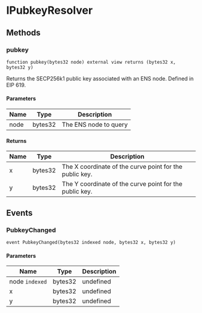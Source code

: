 # IPubkeyResolver









## Methods

### pubkey

```solidity
function pubkey(bytes32 node) external view returns (bytes32 x, bytes32 y)
```

Returns the SECP256k1 public key associated with an ENS node. Defined in EIP 619.



#### Parameters

| Name | Type | Description |
|---|---|---|
| node | bytes32 | The ENS node to query |

#### Returns

| Name | Type | Description |
|---|---|---|
| x | bytes32 | The X coordinate of the curve point for the public key. |
| y | bytes32 | The Y coordinate of the curve point for the public key. |



## Events

### PubkeyChanged

```solidity
event PubkeyChanged(bytes32 indexed node, bytes32 x, bytes32 y)
```





#### Parameters

| Name | Type | Description |
|---|---|---|
| node `indexed` | bytes32 | undefined |
| x  | bytes32 | undefined |
| y  | bytes32 | undefined |



